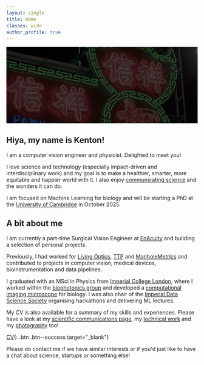 ```yaml
---
layout: single
title: Home
classes: wide
author_profile: true
---
```


![alt text](/files/neon.jpg "A neon sign in Prince Edward, Hong Kong")

## Hiya, my name is Kenton!

I am a computer vision engineer and physicist. Delighted to meet you!

I love science and technology (especially impact-driven and interdisciplinary work) and my goal is to make a healthier, smarter, more equitable and happier world with it. I also enjoy [communicating science](https://www.instagram.com/fizzyphys/) and the wonders it can do.

I am focused on Machine Learning for biology and will be starting a PhD at the [University of Cambridge](https://cdt.sensors.cam.ac.uk/) in October 2025.

## A bit about me

I am currently a part-time Surgical Vision Engineer at [EnAcuity](https://www.enacuity.com/) and building a selection of personal projects.

Previously, I had worked for [Living Optics](/_portfolio/10_LO.md), [TTP](/_portfolio/12_TTP.md) and [ManholeMetrics](/_portfolio/11_MHM.md) and contributed to projects in computer vision, medical devices, bioinstrumentation and data pipelines.

I graduated with an MSci in Physics from [Imperial College London](https://www.imperial.ac.uk/), where I worked within the [biophotonics group](https://www.imperial.ac.uk/photonics/research/biophotonics/) and developed a [computational imaging microscope](/_portfolio/00_MSci-project.md) for biology. I was also chair of the [Imperial Data Science Society](https://imperialdatasoc.co.uk/) organising hackathons and delivering ML lectures.

My CV is also available for a summary of my skills and experiences. Please have a look at my [scientific communications page](https://www.instagram.com/fizzyphys/), my [technical work](/portfolio/) and my [photography](/photography.md) too!

[CV](https://drive.google.com/file/d/1nw0Bx9TCicfTUuiIPozeeRx5rqey9Ola/preview){: .btn .btn--success target="\_blank"}

Please do contact me if we have similar interests or if you'd just like to have a chat about science, startups or something else!
